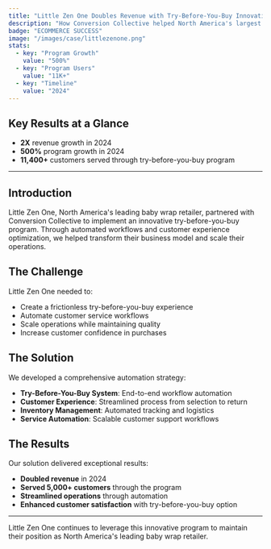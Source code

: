 ```yaml
---
title: "Little Zen One Doubles Revenue with Try-Before-You-Buy Innovation"
description: "How Conversion Collective helped North America's largest baby wrap retailer scale through automated customer experience workflows"
badge: "ECOMMERCE SUCCESS"
image: "/images/case/littlezenone.png"
stats:
  - key: "Program Growth"
    value: "500%"
  - key: "Program Users"
    value: "11K+"
  - key: "Timeline"
    value: "2024"
---
```


## **Key Results at a Glance**
- **2X** revenue growth in 2024
- **500%** program growth in 2024
- **11,400+** customers served through try-before-you-buy program

---

## **Introduction**
Little Zen One, North America's leading baby wrap retailer, partnered with Conversion Collective to implement an innovative try-before-you-buy program. Through automated workflows and customer experience optimization, we helped transform their business model and scale their operations.

## **The Challenge**
Little Zen One needed to:
- Create a frictionless try-before-you-buy experience
- Automate customer service workflows
- Scale operations while maintaining quality
- Increase customer confidence in purchases

## **The Solution**
We developed a comprehensive automation strategy:
- **Try-Before-You-Buy System**: End-to-end workflow automation
- **Customer Experience**: Streamlined process from selection to return
- **Inventory Management**: Automated tracking and logistics
- **Service Automation**: Scalable customer support workflows

## **The Results**
Our solution delivered exceptional results:
- **Doubled revenue** in 2024
- **Served 5,000+ customers** through the program
- **Streamlined operations** through automation
- **Enhanced customer satisfaction** with try-before-you-buy option

---

Little Zen One continues to leverage this innovative program to maintain their position as North America's leading baby wrap retailer.